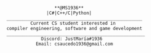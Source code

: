                        **@MS1936**
                    |C#|C++/C|Python| 
     ___________________________________________________
              Current CS student interested in 
     compiler engineering, software and game development
     ____________________________________________________
                  Discord: JustMaría#1936
                Email: csaucedo1936@gmail.com 

